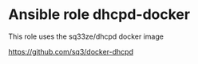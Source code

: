 
# Ansible role dhcpd-docker

This role uses the sq33ze/dhcpd docker image

https://github.com/sq3/docker-dhcpd
